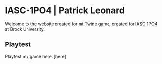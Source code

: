 # IASC-1PO4 | Patrick Leonard

Welcome to the website created for mt Twine game, created for IASC 1PO4 at Brock University.

## Playtest

Playtest my game here. [here]
